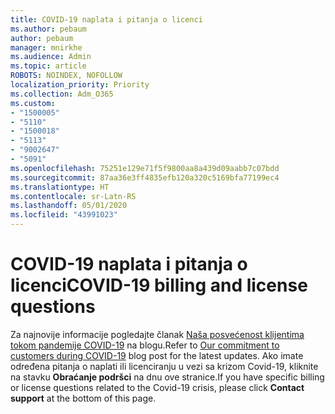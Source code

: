 ```yaml
---
title: COVID-19 naplata i pitanja o licenci
ms.author: pebaum
author: pebaum
manager: mnirkhe
ms.audience: Admin
ms.topic: article
ROBOTS: NOINDEX, NOFOLLOW
localization_priority: Priority
ms.collection: Adm_O365
ms.custom:
- "1500005"
- "5110"
- "1500018"
- "5113"
- "9002647"
- "5091"
ms.openlocfilehash: 75251e129e71f5f9800aa8a439d09aabb7c07bdd
ms.sourcegitcommit: 87aa36e3ff4835efb120a320c5169bfa77199ec4
ms.translationtype: HT
ms.contentlocale: sr-Latn-RS
ms.lasthandoff: 05/01/2020
ms.locfileid: "43991023"
---
```

# <a name="covid-19-billing-and-license-questions"></a><span data-ttu-id="0b7b2-102">COVID-19 naplata i pitanja o licenci</span><span class="sxs-lookup"><span data-stu-id="0b7b2-102">COVID-19 billing and license questions</span></span>

<span data-ttu-id="0b7b2-103">Za najnovije informacije pogledajte članak [Naša posvećenost klijentima tokom pandemije COVID-19](https://www.microsoft.com/microsoft-365/blog/2020/03/05/our-commitment-to-customers-during-covid-19/) na blogu.</span><span class="sxs-lookup"><span data-stu-id="0b7b2-103">Refer to [Our commitment to customers during COVID-19](https://www.microsoft.com/microsoft-365/blog/2020/03/05/our-commitment-to-customers-during-covid-19/) blog post for the latest updates.</span></span>  <span data-ttu-id="0b7b2-104">Ako imate određena pitanja o naplati ili licenciranju u vezi sa krizom Covid-19, kliknite na stavku **Obraćanje podršci** na dnu ove stranice.</span><span class="sxs-lookup"><span data-stu-id="0b7b2-104">If you have specific billing or license questions related to the Covid-19 crisis, please click **Contact support** at the bottom of this page.</span></span>

